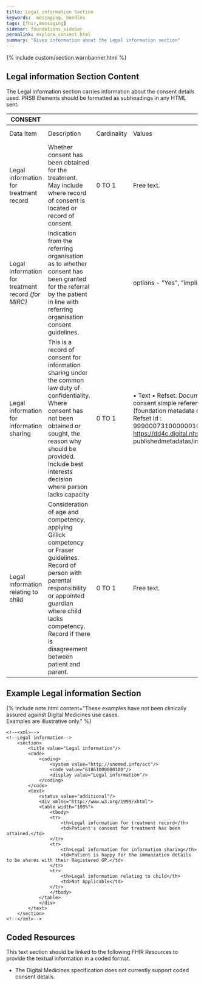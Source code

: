 ```yaml
---
title: Legal information Section
keywords:  messaging, bundles
tags: [fhir,messaging]
sidebar: foundations_sidebar
permalink: explore_consent.html
summary: "Gives information about the Legal information section"
---
```


{% include custom/section.warnbanner.html %}

## Legal information Section Content ##
The Legal information section carries information about the consent details used. PRSB Elements should be formatted as subheadings in any HTML sent.

| CONSENT                          |                                                                                                                                                                                                                                                                    |             |                                                                                                                                                                                              |                                  |                          |
|----------------------------------|--------------------------------------------------------------------------------------------------------------------------------------------------------------------------------------------------------------------------------------------------------------------|-------------|----------------------------------------------------------------------------------------------------------------------------------------------------------------------------------------------|----------------------------------|--------------------------|
| Data Item                        | Description| Cardinality | Values | Mandatory/required/     optional | FHIR Target              |
| Legal information for treatment record     | Whether   consent has been obtained for the treatment. May include where record of   consent is located or record of consent.                                                                                                                                      | 0   TO 1    | Free   text.| <font color="red">Optional</font>                         | Composition.section.text |
|Legal information for treatment record _(for MIRC)_|Indication from the referring organisation as to whether consent has been granted for the referral by the patient in line with referring organisation consent guidelines.||options - "Yes", "implied"|Mandatory|Composition.section.text|
| Legal information for information sharing  | This   is a record of consent for information sharing under the common law duty of   confidentiality. Where consent has not been obtained or sought, the reason   why should be provided. Include best interests decision where person lacks   capacity            | 0   TO 1    |  • Text      • Refset: Document consent simple   reference set (foundation metadata concept) Refset Id :   999000731000000109  https://dd4c.digital.nhs.uk/dd4c/ publishedmetadatas/intid/66. | <font color="red">Optional</font>                         | Composition.section.text |
| Legal information relating to child        | Consideration   of age and competency, applying Gillick competency or Fraser guidelines.   Record of person with parental responsibility or appointed guardian where   child lacks competency. Record if there is disagreement between patient and   parent.       | 0   TO 1    | Free   text.                                                                                                                                                                                 | <font color="red">Optional</font>                         | Composition.section.text |

## Example Legal information Section ##

{% include note.html content="These examples have not been clinically assured against Digital Medicines use cases.<br/>Examples are illustrative only." %}

```
<!--<xml>-->
<!--Legal information-->
	<section>
		<title value="Legal information"/>
		<code>
			<coding>
				<system value="http://snomed.info/sct"/>
				<code value="61861000000100"/>
				<display value="Legal information"/>
			</coding>
		</code>
		<text>
			<status value="additional"/>
			<div xmlns="http://www.w3.org/1999/xhtml">
			<table width="100%">
				<tbody>
				<tr>
					<th>Legal information for treatment record</th>
					<td>Patient's consent for treatment has been attained.</td>
				</tr>
				<tr>
					<th>Legal information for information sharing</th>
					<td>Patient is happy for the immunzation details to be shares with their Registered GP.</td>
				</tr>
				<tr>
					<th>Legal information relating to child</th>
					<td>Not Applicable</td>
				</tr>
				</tbody>
			</table>
			</div>
		</text>
	</section>
<!--</xml>-->
```

## Coded Resources ##

This text section should be linked to the following FHIR Resources to provide the textual information in a coded format.

- The Digital Medicines specification does not currently support coded consent details.